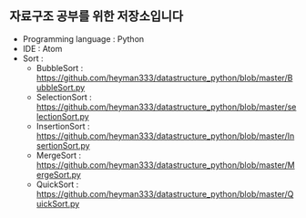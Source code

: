 자료구조 공부를 위한 저장소입니다
----
* Programming language : Python  
* IDE : Atom
* Sort :
  - BubbleSort : https://github.com/heyman333/datastructure_python/blob/master/BubbleSort.py
  - SelectionSort : https://github.com/heyman333/datastructure_python/blob/master/selectionSort.py
  - InsertionSort : https://github.com/heyman333/datastructure_python/blob/master/InsertionSort.py
  - MergeSort : https://github.com/heyman333/datastructure_python/blob/master/MergeSort.py
  - QuickSort : https://github.com/heyman333/datastructure_python/blob/master/QuickSort.py
